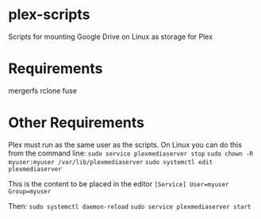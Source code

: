 # plex-scripts
Scripts for mounting Google Drive on Linux as storage for Plex

# Requirements
mergerfs
rclone
fuse

# Other Requirements
Plex must run as the same user as the scripts. On Linux you can do this from the command line:
`sudo service plexmediaserver stop`
`sudo chown -R myuser:myuser /var/lib/plexmediaserver`
`sudo systemctl edit plexmediaserver`

This is the content to be placed in the editor
``[Service]
User=myuser
Group=myuser``

Then:
`sudo systemctl daemon-reload`
`sudo service plexmediaserver start`


